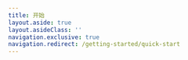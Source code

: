 ```yaml
---
title: 开始
layout.aside: true
layout.asideClass: ''
navigation.exclusive: true
navigation.redirect: /getting-started/quick-start
---
```


